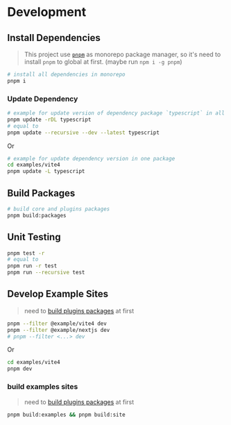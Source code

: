 # Development

## Install Dependencies

> This project use [`pnpm`](https://pnpm.io/motivation) as monorepo package manager,
> so it's need to install `pnpm` to global at first. (maybe run `npm i -g pnpm`)

```bash
# install all dependencies in monorepo
pnpm i
```

### Update Dependency

```bash
# example for update version of dependency package `typescript` in all monorepo package
pnpm update -rDL typescript
# equal to
pnpm update --recursive --dev --latest typescript
```

Or

```bash
# example for update dependency version in one package
cd examples/vite4
pnpm update -L typescript
```


## Build Packages

```bash
# build core and plugins packages
pnpm build:packages
```

## Unit Testing

```bash
pnpm test -r
# equal to
pnpm run -r test
pnpm run --recursive test
```

## Develop Example Sites

> need to [build plugins packages](#build-packages) at first

```bash
pnpm --filter @example/vite4 dev
pnpm --filter @example/nextjs dev
# pnpm --filter <...> dev
```

Or

```bash
cd examples/vite4
pnpm dev
```

### build examples sites

> need to [build plugins packages](#build-packages) at first

```bash
pnpm build:examples && pnpm build:site
```
